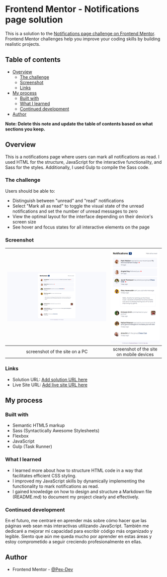 # Frontend Mentor - Notifications page solution

This is a solution to the [Notifications page challenge on Frontend Mentor](https://www.frontendmentor.io/challenges/notifications-page-DqK5QAmKbC). Frontend Mentor challenges help you improve your coding skills by building realistic projects. 

## Table of contents

- [Overview](#overview)
  - [The challenge](#the-challenge)
  - [Screenshot](#screenshot)
  - [Links](#links)
- [My process](#my-process)
  - [Built with](#built-with)
  - [What I learned](#what-i-learned)
  - [Continued development](#continued-development)
- [Author](#author)

**Note: Delete this note and update the table of contents based on what sections you keep.**

## Overview

This is a notifications page where users can mark all notifications as read. I used HTML for the structure, JavaScript for the interactive functionality, and Sass for the styles. Additionally, I used Gulp to compile the Sass code.

### The challenge

Users should be able to:

- Distinguish between "unread" and "read" notifications
- Select "Mark all as read" to toggle the visual state of the unread notifications and set the number of unread messages to zero
- View the optimal layout for the interface depending on their device's screen size
- See hover and focus states for all interactive elements on the page

### Screenshot

| ![Imagen 1](./screenshots/notification_page_pc.png) | ![Imagen 2](./screenshots/notification_page_mobile.jpg) |
|:------------------------------:|:------------------------------:|
| screenshot of the site on a PC     | screenshot of the site on mobile devices     |


### Links

- Solution URL: [Add solution URL here](https://your-solution-url.com)
- Live Site URL: [Add live site URL here](https://your-live-site-url.com)

## My process

### Built with

- Semantic HTML5 markup
- Sass (Syntactically Awesome Stylesheets)
- Flexbox
- JavaScript
- Gulp (Task Runner)

### What I learned

- I learned more about how to structure HTML code in a way that facilitates efficient CSS styling.
- I improved my JavaScript skills by dynamically implementing the functionality to mark notifications as read.
- I gained knowledge on how to design and structure a Markdown file (README.md) to document my project clearly and effectively.

### Continued development

En el futuro, me centraré en aprender más sobre cómo hacer que las páginas web sean más interactivas utilizando JavaScript. También me dedicaré a mejorar mi capacidad para escribir código más organizado y legible. Siento que aún me queda mucho por aprender en estas áreas y estoy comprometido a seguir creciendo profesionalmente en ellas.

## Author

- Frontend Mentor - [@Pex-Dev](https://www.frontendmentor.io/profile/Pex-Dev)